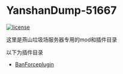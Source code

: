 # YanshanDump-51667
[![license](https://img.shields.io/github/license/AnzhiZhang/MCDReforgedPlugins)](https://github.com/AnzhiZhang/MCDReforgedPlugins/blob/master/LICENSE)

 这里是燕山垃圾场服务器专用的mod和插件目录
 
 以下为插件目录
 
 - [BanForceplugin](https://github.com/mrsongbyssgs/banForceplugin/)
 
 
